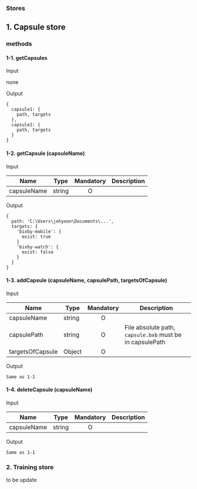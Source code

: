 ### Stores

## 1. Capsule store
### methods
#### 1-1. getCapsules
Input

none

Output
```
{
  capsule1: {
    path, targets
  },
  capsule2: {
    path, targets
  }
}
```

#### 1-2. getCapsule (capsuleName)
Input

| Name | Type | Mandatory | Description |
| ---- | ---- | :-------: | ----------- |
| capsuleName | string | O | |

Output
```
{
  path: 'C:\Users\jehyeon\Documents\...',
  targets: {
    'bixby-mobile': {
      exist: true
    }
    'bixby-watch': {
      exist: false
    }
  }
}
```

#### 1-3. addCapsule (capsuleName, capsulePath, targetsOfCapsule)
Input

| Name | Type | Mandatory | Description |
| ---- | ---- | :-------: | ----------- |
| capsuleName | string | O | |
| capsulePath | string | O | File absolute path, `capsule.bxb` must be in capsulePath |
| targetsOfCapsule | Object | O | |


Output
```
Same as 1-1
```

#### 1-4. deleteCapsule (capsuleName)
Input

| Name | Type | Mandatory | Description |
| ---- | ---- | :-------: | ----------- |
| capsuleName | string | O | |

Output
```
Same as 1-1
```

### 2. Training store
to be update


